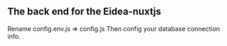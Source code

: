 ## The back end for the Eidea-nuxtjs

Rename config.env.js => config.js
Then config your database connection info.
